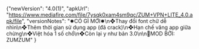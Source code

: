 {"newVersion": "4.0(1)",
 "apkUrl": "https://www.mediafire.com/file/7ysqk0xam4sm9qc/ZUM+VPN+LITE_4.0.apk/file",
 "versionNotes": "✹CÓ GÌ MỚI✹\n❖Thay đổi font chữ dễ nhìn\n❖Thêm thời gian sử dụng app (đã crack)\n❖Hạn chế văng app giữa chừng\n❖Việt hóa 1 số chổ\n❖Còn lại y như bản 3.0\n\n👤MOD BỞI: ZUMZUM"
}
